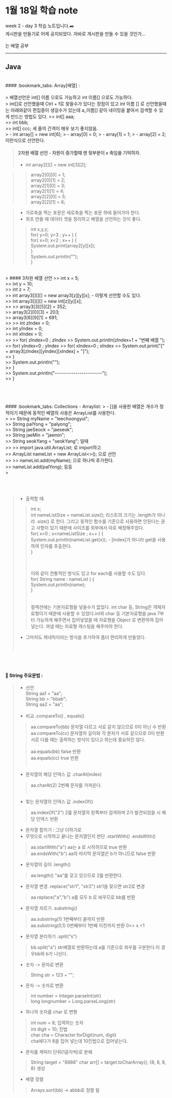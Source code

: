 1월 18일 학습 note
===================


week 2 - day 3 학습 노트입니다.:black_nib:  <br/> 게시판을 만들기로 어제 공지되었다. 자바로 게시판을 만들 수 있을 것인가...<br/><br/>
는 배열 공부<br/>

----------


Java
-------------
<br/>
#### :bookmark_tabs: Array[배열] : 
<br/><br/>
> 배열선언은 int[] 이름 으로도 가능하고 int 이름[] 으로도 가능하다.<br/>
> int[]로 선언했을때 Ctrl + f로 찾을수가 있다는 장점이 있고 int 이름 [] 로 선언했을때는 아래와같이 편집증이 생길수가 있는데 a_이름[] 같이 네이밍을 붙여서 검색할 수 있게 만드는 방법도 있다. 
>> int[] aaa; <br/>
>> int bbb; <br/>
>> int[] ccc;  세 줄의 간격이 매우 보기 좋지않음.<br/>
> - int array[] = new int[6];
> - array[0] = 0;
> - array[1] = 1;
> - array[2] = 2;  이런식으로 선언한다. 

<br/>

> #### 2차원 배열 선언 - 차원이 증가할때 맨 뒷부분이 x 축임을 기억하자.
> - int array2[][] = new int[3][2];  

>> array2[0][0] = 1;  
>> array2[0][1] = 2;  
>> array2[1][0] = 3;  
>> array2[1][1] = 4;  
>> array2[2][0] = 5;  
>> array2[2][1] = 6;  

> - 가로축을 찍는 포문은 세로축을 찍는 포문 하에 들어가야 한다.
> - 최초 만들 때 데이터 셋을 정리하고 배열을 선언하는 것이 좋다. <br/>
>>	int x,y,z;  
>>	for( y=0; y<3 ; y++ ) {  
>>		for( x=0; x<2 ; x++ ) {  
>>			System.out.print(array2[y][x]);  
>>		}  
>>		System.out.println("");  
>>	}<br/>

<br/>
> #### 3차원 배열 선언 
>> int x = 5;<br/>
>> int y = 10;<br/>
>> int z = 7;<br/>
>> int array3[][][] = new array3[z][y][x];   - 이렇게 선언할 수도 있다.<br/>
>> int array3[][][] = new int[z][y][x];<br/>
>>		
>> array3[3][5][2] = 352;<br/>
>> array3[2][0][3] = 203;<br/>
>> array3[6][9][1] = 691;<br/>
>> 
>> int zIndex = 0;<br/>
>> int yIndex = 0;<br/>
>> int xIndex = 0;<br/>
>> 
>> for( zIndex=0 ; zIndex<z ; zIndex++) { <br/>
>> 	System.out.println(zIndex+1 + "번째 배열 ");<br/>
>> 	for( yIndex=0 ; yIndex<y ; yIndex++) {<br/> 		
>> 		for( xIndex=0 ; xIndex<x ; xIndex++) {<br/>
>>				System.out.print("[" + array3[zIndex][yIndex][xIndex] + "]");<br/>
>>				}<br/>
>>				System.out.println("");<br/>
>>			}<br/>
>>			System.out.println("-----------------------");<br/>
>>		}   <br/><br/>

<br/>
<br/>
<br/>
#### :bookmark_tabs: Collections - Arraylist:
> - []을 사용한 배열은 개수가 정적이기 때문에 동적인 배열의 사용은 ArrayList를 사용한다.<br/>
>
>> String myName = "leechoongyul";<br/>
>> String palYong = "palyong";<br/>
>> String jaeSeock = "jaeseok";<br/>
>> String jaeMin = "jaemin";<br/>
>> String seokYang = "seokYang"; 일때 <br/>
>>
>> import java.util.ArrayList; 로 import하고 <br/>
>> ArrayList<String> nameList = new ArrayList<>(); 으로 선언 <br/>
>>
>> nameList.add(myName);  으로 하나씩 추가한다.<br/>
>> nameList.add(palYong); 등등 <br/>
>

<br/><br/>
> - 출력할 때. 
>> int x;<br/>
>> int nameListSize = nameList.size();  리스트의 크기는 .length가 아니라 .size() 로 한다. 그리고 동적인 함수를 기준으로 사용하면 안된다는 권고 사항이 있기 때문에 사이즈를 외부에서 따로 배정해주었다.<br/>
>> for( x=0 ; x<nameListSize ; x++ ) {<br/>
>> 	System.out.println(nameList.get(x));   - [index]가 아니라 get을 사용하여 인자를 추출한다. <br/>
>> }<br/><br/><br/>
>> 	
>>	이와 같이 전통적인 방식도 있고 for each를 사용할 수도 있다.  <br/>
>>	for( String name : nameList ) {<br/>
>>		System.out.println(name);<br/>
>>	}<br/>
><br/><br/>
> 컬렉션에는 기본자료형을 넣을수가 없었다. int char 등, String은 객체자료형이기 때문에 사용할 수 있었다.int와 char 등 기본자료형을 java 7부터 가능하게 해주면서 집어넣었을 때 자료형을 Object 로 변환하여 집어넣는다. 꺼낼 때는 자료형 캐스팅을 해주어야 한다. <br/>
> - 그마저도 제네릭이라는 방식을 추가하여 좀더 편리하게 만들었다.
><br/>

<br/><br/>

#### :bookmark_tabs: String 주요문법 :
> - 선언 <br/>
> String aa1 = "aa";<br/>
> String bb = "bbab";<br/>
> String aa2 = "aa";<br/><br/>
> - 비교 .compareTo() , equals()
>> aa.compareTo(bb) 문자열 다르고 서로 같지 않으므로 0이 아닌 수 반환  <br/>
>> aa.compareTo(cc) 문자열의 길이와 각 문자가 서로 같으므로 0이 반환 <br/>
>>  서로 다를 때는 출력하는 방식이 있다고 하는데 중요하진 않다. <br/><br/>
>> aa.equals(bb)  false 반환<br/>
>> aa.equals(cc)  true 반환<br/><br/>
> - 문자열의 해당 인덱스 값 .charAt(index)
>> aa.charAt(2)  2번째 문자를 가져온다.<br/><br/>
> - 찾는 문자열의 인덱스 값 .indexOf()
>> aa.indexOf("2")   2를 문자열의 왼쪽부터 검색하며 2가 발견되었을 시 해당 인덱스 반환<br/>
> - 문자열 합치기 : 그냥 더하기로 <br/>
> - 무엇으로 시작하고 끝나는 문자열인지 판단 .startWith()  .endsWith()<br/>
>> aa.startWith("a")   aa는 a 로 시작하므로 true 반환 <br/>
>> aa.endsWith("b")    aa의 마지막 문자열은 b가 아니므로 false 반환 <br/>
> - 문자열의 길이 .length()<br/>
>> aa.length()     "aa"를 갖고 있으므로 2를 반환한다. <br/>
> - 문자열 변경 .replace("str1", "str2") str1을 찾으면 str2로 변경 <br/>
>> aa.replace("a","b")   a를 모두 b 로 바꾸므로 bb를 반환<br/>
> - 문자열 자르기 .substring()
>> aa.substring(1)    1번째부터 끝까지 반환<br/>
>> aa.substring(0,1)  0번째부터 1번째 이전까지 반환 0<= x <1<br/>
> - 문자열 분리하기 .split("s")
>>  bb.split("a")     str배열로 반환하는데 a를 기준으로 좌우를 구분한다.이 경우bb와 b가 나뉜다. 
> - 숫자 -> 문자로 변환  
>>  String str = 123 + "";<br/>
> - 문자 -> 숫자로 변환 
>> int number = Integer.parseInt(str)<br/>
>> long longnumber = Long.parseLong(str)<br/>
> -  하나의 숫자를 char 로 변형
>> 	int num = 8;    입력하는 숫자 <br/>
>>	int digit = 10;  진법 <br/>
>>  char cha = Character.forDigit(num, digit)  <br/>
>>	cha에다가 8을 집어 넣는데 10진법으로 집어넣는다.
> - 문자를 캐릭터 단위(1글자씩)로 분해
>> String target = "8888"
>> char arr[] = target.toCharArray();   {8, 8, 8, 8} 생성
> -  배열 정렬
>> Arrays.sort(bb)  -> abbb로 정렬 됨 